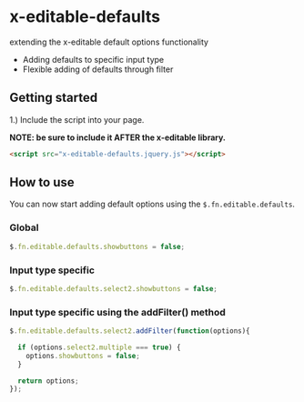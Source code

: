 # x-editable-defaults
extending the x-editable default options functionality

* Adding defaults to specific input type
* Flexible adding of defaults through filter

## Getting started

1.) Include the script into your page.

**NOTE: be sure to include it AFTER the x-editable library.**


```html
<script src="x-editable-defaults.jquery.js"></script>
```

## How to use

You can now start adding default options using the `$.fn.editable.defaults`.

### Global
```javascript
$.fn.editable.defaults.showbuttons = false;
```
### Input type specific
```javascript
$.fn.editable.defaults.select2.showbuttons = false;
```

### Input type specific using the addFilter() method

```javascript
$.fn.editable.defaults.select2.addFilter(function(options){

  if (options.select2.multiple === true) {
    options.showbuttons = false;
  }

  return options;
});
```
